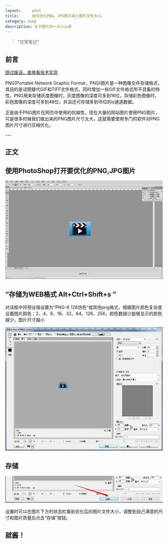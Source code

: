 ```yaml
---
layout:     post
title:      如何优化PNG，JPG图片减小图片文件大小。
category: dump
description: 关于图片的一点小心得
---
```


> “日常笔记”


## 前言

[跳过废话，直接看技术实现 ](#build) 

PNG(Portable Network Graphic Format，PNG)图片是一种图像文件存储格式，其目的是试图替代GIF和TIFF文件格式，同时增加一些GIF文件格式所不具备的特性。PNG用来存储灰度图像时，灰度图像的深度可多到16位，存储彩色图像时，彩色图像的深度可多到48位，并且还可存储多到16位的α通道数据。

正是由于PNG图片在网页中使用的优越性，现在大量的网站图片使用PNG图片，可是很多时候我们做出来的PNG图片尺寸太大，这就需要使用专门的软件对PNG图片尺寸进行压缩优化。


<p id = "build"></p>
---

## 正文

## 使用PhotoShop打开要优化的PNG,JPG图片



![20160901105447975](../../images/20160901105447975.png)

## “存储为WEB格式 Alt+Ctrl+Shift+s ”

对话框中将预设值设置为“PNG-8 128仿色”或其他png格式，根据图片颜色复杂度设置图片颜色：2、4、8、16、32、64、128、256，颜色数越少能够显示的颜色越少，图片尺寸越小

![20160901105702141](../../images/20160901105702141.png)

## 存储

![20160901105806236](../../images/20160901105806236.png)

设置时可以在图片下方的状态栏看到优化后的图片文件大小，调整到自己满意的尺寸和图片质量后点击“存储”按钮。

## 就酱！

